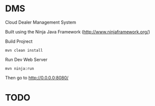 DMS
===
Cloud Dealer Management System


Built using the Ninja Java Framework (http://www.ninjaframework.org/)

Build Projrect

```
mvn clean install
```

Run Dev Web Server

```
mvn ninja:run
```

Then go to http://0.0.0.0:8080/

TODO
===


